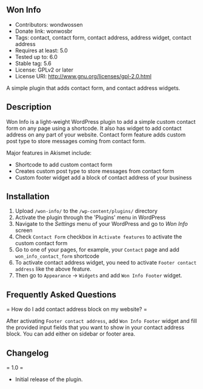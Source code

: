 ## Won Info
- Contributors: wondwossen
- Donate link: wonwosbr
- Tags: contact, contact form, contact address, address widget, contact address
- Requires at least: 5.0
- Tested up to: 6.0
- Stable tag: 5.6
- License: GPLv2 or later
- License URI: http://www.gnu.org/licenses/gpl-2.0.html

A simple plugin that adds contact form, and contact address widgets. 

## Description

Won Info is a light-weight WordPress plugin to add a simple custom contact form on any page using a shortcode. It also has widget to add contact address on any part of your website. Contact form feature adds custom post type to store messages coming from contact form. 

Major features in Akismet include:

* Shortcode to add custom contact form
* Creates custom post type to store messages from contact form
* Custom footer widget add a block of contact address of your business

## Installation

1. Upload `/won-info/` to the `/wp-content/plugins/` directory
1. Activate the plugin through the 'Plugins' menu in WordPress
1. Navigate to the *Settings* menu of your WordPress and go to *Won Info* screen
1. Check `Contact Form` checkbox in `Activate features` to activate the custom contact form
1. Go to one of your pages, for example, your `Contact` page and add `won_info_contact_form` shortcode
1. To activate contact address widget, you need to activate `Footer contact address` like the above feature. 
1. Then go to `Appearance` -> `Widgets` and add `Won Info Footer` widget.

## Frequently Asked Questions

= How do I add contact address block on my website? =

After activating `Footer contact address`, add `Won Info Footer` widget and fill the provided input fields that you want to show in your contact address block. You can add either on sidebar or footer area. 

## Changelog

= 1.0 =
* Initial release of the plugin.